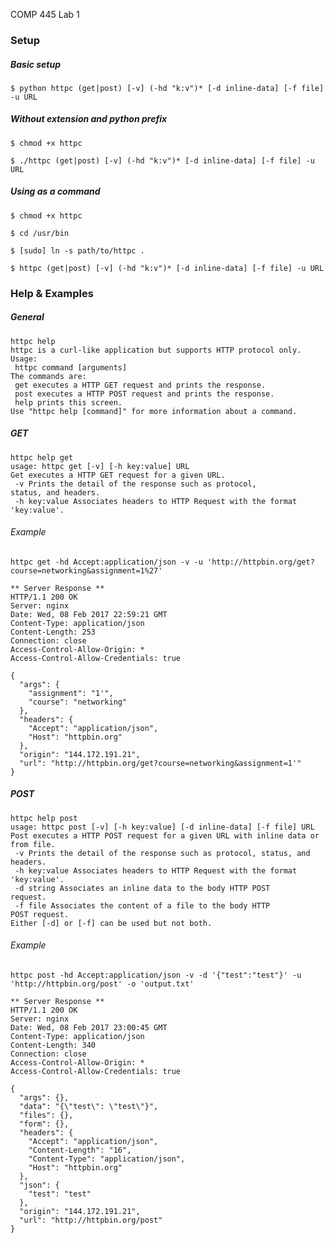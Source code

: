 COMP 445 Lab 1

### Setup

##### Basic setup
```shell
$ python httpc (get|post) [-v] (-hd "k:v")* [-d inline-data] [-f file] -u URL
```

##### Without extension and python prefix
```shell
$ chmod +x httpc
```
```shell
$ ./httpc (get|post) [-v] (-hd "k:v")* [-d inline-data] [-f file] -u URL
```

##### Using as a command
```shell
$ chmod +x httpc
```
```shell
$ cd /usr/bin
```
```shell
$ [sudo] ln -s path/to/httpc .
```
```
$ httpc (get|post) [-v] (-hd "k:v")* [-d inline-data] [-f file] -u URL
```

### Help & Examples

##### General
```
httpc help
httpc is a curl-like application but supports HTTP protocol only.
Usage:
 httpc command [arguments]
The commands are:
 get executes a HTTP GET request and prints the response.
 post executes a HTTP POST request and prints the response.
 help prints this screen.
Use "httpc help [command]" for more information about a command.
```

##### GET
```
httpc help get
usage: httpc get [-v] [-h key:value] URL
Get executes a HTTP GET request for a given URL.
 -v Prints the detail of the response such as protocol,
status, and headers.
 -h key:value Associates headers to HTTP Request with the format
'key:value'.
```

###### Example

`httpc get -hd Accept:application/json -v -u 'http://httpbin.org/get?course=networking&assignment=1%27'`

```
** Server Response **
HTTP/1.1 200 OK
Server: nginx
Date: Wed, 08 Feb 2017 22:59:21 GMT
Content-Type: application/json
Content-Length: 253
Connection: close
Access-Control-Allow-Origin: *
Access-Control-Allow-Credentials: true

{
  "args": {
    "assignment": "1'",
    "course": "networking"
  },
  "headers": {
    "Accept": "application/json",
    "Host": "httpbin.org"
  },
  "origin": "144.172.191.21",
  "url": "http://httpbin.org/get?course=networking&assignment=1'"
}
```


##### POST
```
httpc help post
usage: httpc post [-v] [-h key:value] [-d inline-data] [-f file] URL
Post executes a HTTP POST request for a given URL with inline data or
from file.
 -v Prints the detail of the response such as protocol, status, and headers.
 -h key:value Associates headers to HTTP Request with the format
'key:value'.
 -d string Associates an inline data to the body HTTP POST
request.
 -f file Associates the content of a file to the body HTTP
POST request.
Either [-d] or [-f] can be used but not both.
```

###### Example
`httpc post -hd Accept:application/json -v -d '{"test":"test"}' -u 'http://httpbin.org/post' -o 'output.txt'`

```
** Server Response **
HTTP/1.1 200 OK
Server: nginx
Date: Wed, 08 Feb 2017 23:00:45 GMT
Content-Type: application/json
Content-Length: 340
Connection: close
Access-Control-Allow-Origin: *
Access-Control-Allow-Credentials: true

{
  "args": {},
  "data": "{\"test\": \"test\"}",
  "files": {},
  "form": {},
  "headers": {
    "Accept": "application/json",
    "Content-Length": "16",
    "Content-Type": "application/json",
    "Host": "httpbin.org"
  },
  "json": {
    "test": "test"
  },
  "origin": "144.172.191.21",
  "url": "http://httpbin.org/post"
}
```
